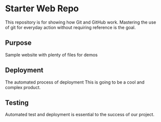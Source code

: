 # Starter Web Repo

This repository is for showing how Git and GitHub work.
Mastering the use of git for everyday action without requiring reference is the goal.

## Purpose

Sample website with plenty of files for demos

## Deployment
The automated process of deployment
This is going to be a cool and complex product.

## Testing
Automated test and deployment is essential to the success of our project.
